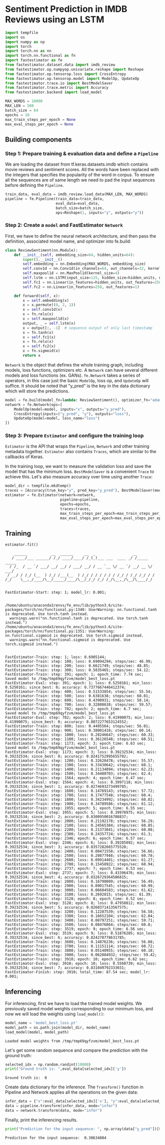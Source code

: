
# Sentiment Prediction in IMDB Reviews using an LSTM


```python
import tempfile
import os
import numpy as np
import torch
import torch.nn as nn
import torch.nn.functional as fn
import fastestimator as fe
from fastestimator.dataset.data import imdb_review
from fastestimator.op.numpyop.univariate.reshape import Reshape
from fastestimator.op.tensorop.loss import CrossEntropy
from fastestimator.op.tensorop.model import ModelOp, UpdateOp
from fastestimator.trace.io import BestModelSaver
from fastestimator.trace.metric import Accuracy
from fastestimator.backend import load_model
```


```python
MAX_WORDS = 10000
MAX_LEN = 500
batch_size = 64
epochs = 10
max_train_steps_per_epoch = None
max_eval_steps_per_epoch = None
```

<h2>Building components</h2>

### Step 1: Prepare training & evaluation data and define a `Pipeline`

We are loading the dataset from tf.keras.datasets.imdb which contains movie reviews and sentiment scores. All the words have been replaced with the integers that specifies the popularity of the word in corpus. To ensure all the sequences are of same length we need to pad the input sequences before defining the `Pipeline`.


```python
train_data, eval_data = imdb_review.load_data(MAX_LEN, MAX_WORDS)
pipeline = fe.Pipeline(train_data=train_data,
                       eval_data=eval_data,
                       batch_size=batch_size,
                       ops=Reshape(1, inputs="y", outputs="y"))
```

### Step 2: Create a `model` and FastEstimator `Network`

First, we have to define the neural network architecture, and then pass the definition, associated model name, and optimizer into fe.build:


```python
class ReviewSentiment(nn.Module):
    def __init__(self, embedding_size=64, hidden_units=64):
        super().__init__()
        self.embedding = nn.Embedding(MAX_WORDS, embedding_size)
        self.conv1d = nn.Conv1d(in_channels=64, out_channels=32, kernel_size=3, padding=1)
        self.maxpool1d = nn.MaxPool1d(kernel_size=4)
        self.lstm = nn.LSTM(input_size=125, hidden_size=hidden_units, num_layers=1)
        self.fc1 = nn.Linear(in_features=hidden_units, out_features=250)
        self.fc2 = nn.Linear(in_features=250, out_features=1)

    def forward(self, x):
        x = self.embedding(x)
        x = x.permute((0, 2, 1))
        x = self.conv1d(x)
        x = fn.relu(x)
        x = self.maxpool1d(x)
        output, _ = self.lstm(x)
        x = output[:, -1]  # sequence output of only last timestamp
        x = fn.tanh(x)
        x = self.fc1(x)
        x = fn.relu(x)
        x = self.fc2(x)
        x = fn.sigmoid(x)
        return x
```

`Network` is the object that defines the whole training graph, including models, loss functions, optimizers etc. A `Network` can have several different models and loss functions (ex. GANs). `fe.Network` takes a series of operators, in this case just the basic `ModelOp`, loss op, and `UpdateOp` will suffice. It should be noted that "y_pred" is the key in the data dictionary which will store the predictions.


```python
model = fe.build(model_fn=lambda: ReviewSentiment(), optimizer_fn="adam")
network = fe.Network(ops=[
    ModelOp(model=model, inputs="x", outputs="y_pred"),
    CrossEntropy(inputs=("y_pred", "y"), outputs="loss"),
    UpdateOp(model=model, loss_name="loss")
])
```

### Step 3: Prepare `Estimator` and configure the training loop

`Estimator` is the API that wraps the `Pipeline`, `Network` and other training metadata together. `Estimator` also contains `Traces`, which are similar to the callbacks of Keras.

In the training loop, we want to measure the validation loss and save the model that has the minimum loss. `BestModelSaver` is a convenient `Trace` to achieve this. Let's also measure accuracy over time using another `Trace`:


```python
model_dir = tempfile.mkdtemp()
traces = [Accuracy(true_key="y", pred_key="y_pred"), BestModelSaver(model=model, save_dir=model_dir)]
estimator = fe.Estimator(network=network,
                         pipeline=pipeline,
                         epochs=epochs,
                         traces=traces,
                         max_train_steps_per_epoch=max_train_steps_per_epoch,
                         max_eval_steps_per_epoch=max_eval_steps_per_epoch)
```

<h2>Training</h2>


```python
estimator.fit()
```

        ______           __  ______     __  _                 __            
       / ____/___ ______/ /_/ ____/____/ /_(_)___ ___  ____ _/ /_____  _____
      / /_  / __ `/ ___/ __/ __/ / ___/ __/ / __ `__ \/ __ `/ __/ __ \/ ___/
     / __/ / /_/ (__  ) /_/ /___(__  ) /_/ / / / / / / /_/ / /_/ /_/ / /    
    /_/    \__,_/____/\__/_____/____/\__/_/_/ /_/ /_/\__,_/\__/\____/_/     
                                                                            
    
    FastEstimator-Start: step: 1; model_lr: 0.001; 


    /home/ubuntu/anaconda3/envs/fe_env/lib/python3.6/site-packages/torch/nn/functional.py:1340: UserWarning: nn.functional.tanh is deprecated. Use torch.tanh instead.
      warnings.warn("nn.functional.tanh is deprecated. Use torch.tanh instead.")
    /home/ubuntu/anaconda3/envs/fe_env/lib/python3.6/site-packages/torch/nn/functional.py:1351: UserWarning: nn.functional.sigmoid is deprecated. Use torch.sigmoid instead.
      warnings.warn("nn.functional.sigmoid is deprecated. Use torch.sigmoid instead.")


    FastEstimator-Train: step: 1; loss: 0.6905144; 
    FastEstimator-Train: step: 100; loss: 0.69094294; steps/sec: 46.99; 
    FastEstimator-Train: step: 200; loss: 0.6621749; steps/sec: 48.85; 
    FastEstimator-Train: step: 300; loss: 0.5835465; steps/sec: 54.12; 
    FastEstimator-Train: step: 391; epoch: 1; epoch_time: 7.74 sec; 
    Saved model to /tmp/tmp69qyfzvm/model_best_loss.pt
    FastEstimator-Eval: step: 391; epoch: 1; loss: 0.5250161; min_loss: 0.5250161; since_best: 0; accuracy: 0.7377667446412374; 
    FastEstimator-Train: step: 400; loss: 0.51533854; steps/sec: 55.54; 
    FastEstimator-Train: step: 500; loss: 0.6381638; steps/sec: 60.01; 
    FastEstimator-Train: step: 600; loss: 0.4390931; steps/sec: 58.14; 
    FastEstimator-Train: step: 700; loss: 0.32808638; steps/sec: 59.57; 
    FastEstimator-Train: step: 782; epoch: 2; epoch_time: 6.7 sec; 
    Saved model to /tmp/tmp69qyfzvm/model_best_loss.pt
    FastEstimator-Eval: step: 782; epoch: 2; loss: 0.41990075; min_loss: 0.41990075; since_best: 0; accuracy: 0.8072277653124552; 
    FastEstimator-Train: step: 800; loss: 0.4495564; steps/sec: 56.01; 
    FastEstimator-Train: step: 900; loss: 0.38001418; steps/sec: 60.14; 
    FastEstimator-Train: step: 1000; loss: 0.28246647; steps/sec: 60.33; 
    FastEstimator-Train: step: 1100; loss: 0.36126548; steps/sec: 60.51; 
    FastEstimator-Train: step: 1173; epoch: 3; epoch_time: 6.63 sec; 
    Saved model to /tmp/tmp69qyfzvm/model_best_loss.pt
    FastEstimator-Eval: step: 1173; epoch: 3; loss: 0.39232534; min_loss: 0.39232534; since_best: 0; accuracy: 0.8241752995655702; 
    FastEstimator-Train: step: 1200; loss: 0.32620478; steps/sec: 55.57; 
    FastEstimator-Train: step: 1300; loss: 0.33430642; steps/sec: 60.1; 
    FastEstimator-Train: step: 1400; loss: 0.21134894; steps/sec: 62.23; 
    FastEstimator-Train: step: 1500; loss: 0.34480703; steps/sec: 62.4; 
    FastEstimator-Train: step: 1564; epoch: 4; epoch_time: 6.47 sec; 
    FastEstimator-Eval: step: 1564; epoch: 4; loss: 0.3997118; min_loss: 0.39232534; since_best: 1; accuracy: 0.8274693273499785; 
    FastEstimator-Train: step: 1600; loss: 0.14769143; steps/sec: 57.72; 
    FastEstimator-Train: step: 1700; loss: 0.17477548; steps/sec: 60.4; 
    FastEstimator-Train: step: 1800; loss: 0.34234992; steps/sec: 60.82; 
    FastEstimator-Train: step: 1900; loss: 0.34789586; steps/sec: 61.12; 
    FastEstimator-Train: step: 1955; epoch: 5; epoch_time: 6.55 sec; 
    FastEstimator-Eval: step: 1955; epoch: 5; loss: 0.39978975; min_loss: 0.39232534; since_best: 2; accuracy: 0.8300950016708837; 
    FastEstimator-Train: step: 2000; loss: 0.21192178; steps/sec: 56.29; 
    FastEstimator-Train: step: 2100; loss: 0.24565384; steps/sec: 60.85; 
    FastEstimator-Train: step: 2200; loss: 0.21373041; steps/sec: 60.08; 
    FastEstimator-Train: step: 2300; loss: 0.24357724; steps/sec: 61.3; 
    FastEstimator-Train: step: 2346; epoch: 6; epoch_time: 6.57 sec; 
    FastEstimator-Eval: step: 2346; epoch: 6; loss: 0.39285892; min_loss: 0.39232534; since_best: 3; accuracy: 0.8357282665775528; 
    FastEstimator-Train: step: 2400; loss: 0.08471558; steps/sec: 56.66; 
    FastEstimator-Train: step: 2500; loss: 0.20877948; steps/sec: 60.78; 
    FastEstimator-Train: step: 2600; loss: 0.09914401; steps/sec: 61.27; 
    FastEstimator-Train: step: 2700; loss: 0.15458922; steps/sec: 60.94; 
    FastEstimator-Train: step: 2737; epoch: 7; epoch_time: 6.53 sec; 
    FastEstimator-Eval: step: 2737; epoch: 7; loss: 0.43396476; min_loss: 0.39232534; since_best: 4; accuracy: 0.8326729364586815; 
    FastEstimator-Train: step: 2800; loss: 0.16790089; steps/sec: 56.49; 
    FastEstimator-Train: step: 2900; loss: 0.09017545; steps/sec: 60.99; 
    FastEstimator-Train: step: 3000; loss: 0.06604583; steps/sec: 61.62; 
    FastEstimator-Train: step: 3100; loss: 0.2692815; steps/sec: 61.39; 
    FastEstimator-Train: step: 3128; epoch: 8; epoch_time: 6.52 sec; 
    FastEstimator-Eval: step: 3128; epoch: 8; loss: 0.47958812; min_loss: 0.39232534; since_best: 5; accuracy: 0.8260371413567575; 
    FastEstimator-Train: step: 3200; loss: 0.12287539; steps/sec: 56.58; 
    FastEstimator-Train: step: 3300; loss: 0.16652104; steps/sec: 62.04; 
    FastEstimator-Train: step: 3400; loss: 0.08797251; steps/sec: 59.71; 
    FastEstimator-Train: step: 3500; loss: 0.08476864; steps/sec: 60.8; 
    FastEstimator-Train: step: 3519; epoch: 9; epoch_time: 6.56 sec; 
    FastEstimator-Eval: step: 3519; epoch: 9; loss: 0.51876205; min_loss: 0.39232534; since_best: 6; accuracy: 0.824270778631785; 
    FastEstimator-Train: step: 3600; loss: 0.14876236; steps/sec: 56.08; 
    FastEstimator-Train: step: 3700; loss: 0.11151114; steps/sec: 60.72; 
    FastEstimator-Train: step: 3800; loss: 0.05140955; steps/sec: 60.18; 
    FastEstimator-Train: step: 3900; loss: 0.062084932; steps/sec: 59.42; 
    FastEstimator-Train: step: 3910; epoch: 10; epoch_time: 6.62 sec; 
    FastEstimator-Eval: step: 3910; epoch: 10; loss: 0.5560739; min_loss: 0.39232534; since_best: 7; accuracy: 0.831049792333031; 
    FastEstimator-Finish: step: 3910; total_time: 87.54 sec; model_lr: 0.001; 


<h2>Inferencing</h2>

For inferencing, first we have to load the trained model weights. We previously saved model weights corresponding to our minimum loss, and now we will load the weights using `load_model()`:


```python
model_name = 'model_best_loss.pt'
model_path = os.path.join(model_dir, model_name)
load_model(model, model_path)
```

    Loaded model weights from /tmp/tmp69qyfzvm/model_best_loss.pt


Let's get some random sequence and compare the prediction with the ground truth:


```python
selected_idx = np.random.randint(10000)
print("Ground truth is: ",eval_data[selected_idx]['y'])
```

    Ground truth is:  0


Create data dictionary for the inference. The `Transform()` function in Pipeline and Network applies all the operations on the given data:


```python
infer_data = {"x":eval_data[selected_idx]['x'], "y":eval_data[selected_idx]['y']}
data = pipeline.transform(infer_data, mode="infer")
data = network.transform(data, mode="infer")
```

Finally, print the inferencing results.


```python
print("Prediction for the input sequence: ", np.array(data["y_pred"])[0][0])
```

    Prediction for the input sequence:  0.30634004

